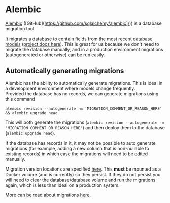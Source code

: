 # Alembic

[Alembic](https://alembic.sqlalchemy.org/en/latest/) ([GitHub](https://github.com/sqlalchemy/alembic]\)\) is a database migration tool.  
  
It migrates a database to contain fields from the most recent [database models](../../../backend/src/models) ([project docs here](./models.md)). This is great for us because we don't need to migrate the database manually, and in a production environment migrations (autogenerated or otherwise) can be run easily.  
  
## Automatically generating migrations

Alembic has the ability to automatically generate migrations. This is ideal in a development environment where models change frequently.  
Provided the database has no records, we can generate migrations using this command

```shell
alembic revision --autogenerate -m 'MIGRATION_COMMENT_OR_REASON_HERE' && alembic upgrade head
```

This will both generate the migrations (`alembic revision --autogenerate -m 'MIGRATION_COMMENT_OR_REASON_HERE'`) and then deploy them to the database (`alembic upgrade head`).

If the database has records in it, it may not be possible to auto generate migrations (for example, adding a new column that is non-nullable to existing records) in which case the migrations will need to be edited manually.

Migration version locations are specified [here](../../../backend/src/alembic.ini). This **must** be mounted as a Docker volume (and is currently) so they persist. If they do not persist you will need to clear the database/database volume and run the migrations again, which is less than ideal on a production system.

More can be read about migrations [here](https://alembic.sqlalchemy.org/en/latest/tutorial.html#create-a-migration-script).

